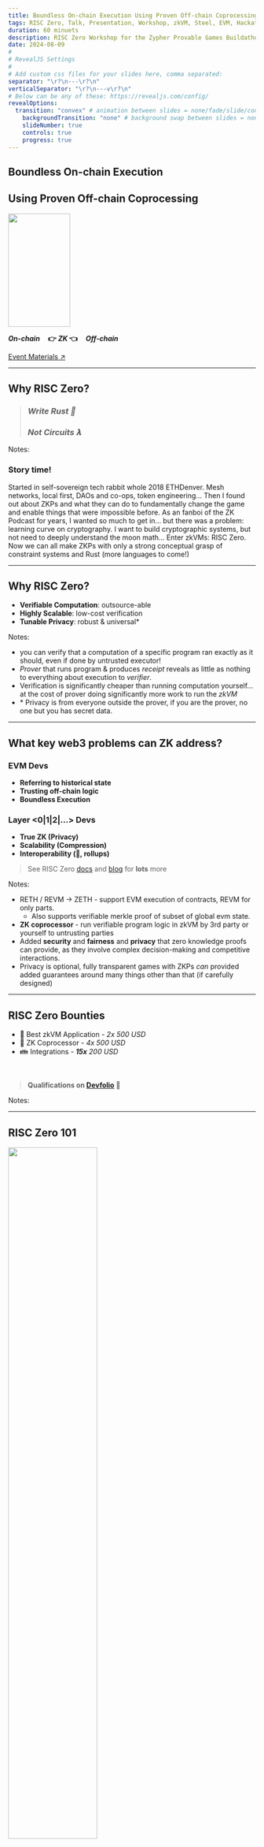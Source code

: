 ```yaml
---
title: Boundless On-chain Execution Using Proven Off-chain Coprocessing
tags: RISC Zero, Talk, Presentation, Workshop, zkVM, Steel, EVM, Hackathon, Zero Knowledge Proof, Applied Cryptography, Rust, ZK Hack, Montreal
duration: 60 minuets
description: RISC Zero Workshop for the Zypher Provable Games Buildathon - June 2024
date: 2024-08-09
#
# RevealJS Settings
#
# Add custom css files for your slides here, comma separated:
separator: "\r?\n---\r?\n"
verticalSeparator: "\r?\n---v\r?\n"
# Below can be any of these: https://revealjs.com/config/
revealOptions:
  transition: "convex" # animation between slides = none/fade/slide/convex/concave/zoom
	backgroundTransition: "none" # background swap between slides = none/fade/slide/convex/concave/zoom
	slideNumber: true
	controls: true
	progress: true
---
```


<link rel="stylesheet" href="/tools/styles/r0-theme.css">

<section data-background-opacity=0.3>

# Boundless On-chain Execution

## Using Proven Off-chain Coprocessing

<img rounded style="width: 50%; height: 230px; object-fit: cover;" src="./img/fusion-dragon-ball.gif" />

<!-- FIXME: Math doesn't render offline! jsdeliver hard coded.-->

**_On-chain_ $~~~$ 👉 $ZK$ 👈 $~~~$ _Off-chain_**

<a target="_blank" href="https://nuke-web3.github.io/book/risc-zero/zk-hack-montreal/materials.html">Event Materials ↗️</a>

---

## Why RISC Zero?

> ### _Write Rust 🦀_
>
> ### _Not Circuits 𝛌_

Notes:

### Story time!

Started in self-sovereign tech rabbit whole 2018 ETHDenver.
Mesh networks, local first, DAOs and co-ops, token engineering...
Then I found out about ZKPs and what they can do to fundamentally change the game and enable things that were impossible before.
As an fanboi of the ZK Podcast for years, I wanted so much to get in... but there was a problem: learning curve on cryptography.
I want to build cryptographic systems, but not need to deeply understand the moon math...
Enter zkVMs: RISC Zero.
Now we can all make ZKPs with only a strong conceptual grasp of constraint systems and Rust (more languages to come!)

---

## Why RISC Zero?

- **Verifiable Computation**: outsource-able
- **Highly Scalable**: low-cost verification
- **Tunable Privacy**: robust & universal\*

Notes:

- you can verify that a computation of a specific program ran exactly as it should, even if done by untrusted executor!
- _Prover_ that runs program & produces _receipt_ reveals as little as nothing to everything about execution to _verifier_.
- Verification is significantly cheaper than running computation yourself... at the cost of prover doing significantly more work to run the _zkVM_
- \* Privacy is from everyone outside the prover, if you are the prover, no one but you has secret data.

---

## What key web3 problems can ZK address?

<nuke-cols>
<nuke-col center>

### EVM Devs

- **Referring to historical state**
- **Trusting off-chain logic**
- **Boundless Execution**

</nuke-col>
<nuke-col center>

### Layer <0|1|2|...> Devs

- **True ZK (Privacy)**
- **Scalability (Compression)**
- **Interoperability (🌉, rollups)**

</nuke-col>
</nuke-cols>

> See RISC Zero <a target="_blank" href="https://dev.risczero.com/api/use-cases">docs</a> and <a target="_blank" href="https://risczero.com/blog">blog</a> for **lots** more

Notes:

- RETH / REVM -> ZETH - support EVM execution of contracts, REVM for only parts.
  - Also supports verifiable merkle proof of subset of global evm state.
- **ZK coprocessor** - run verifiable program logic in zkVM by 3rd party or yourself to untrusting parties
- Added **security** and **fairness** and **privacy** that zero knowledge proofs can provide, as they involve complex decision-making and competitive interactions.
- Privacy is optional, fully transparent games with ZKPs _can_ provided added guarantees around many things other than that (if carefully designed)

---

## RISC Zero Bounties

- 🤩 Best zkVM Application - _2x 500 USD_
- 🤝 ZK Coprocessor - _4x 500 USD_
- 👪 Integrations - _**15x** 200 USD_

<br/>

> **Qualifications on [Devfolio](https://zk-hack-montreal.devfolio.co/prizes?partner=RISC+Zero) 👀**

Notes:

---

## RISC Zero 101

<img rounded style="width: 60%;" src="./img/zkVM-diagram-black.png" />

> Read <a target="_blank" href="https://dev.risczero.com/api/getting-started">Getting Started</a> and/or watch the <a target="_blank" href="https://www.youtube.com/playlist?list=PLcPzhUaCxlCj7wKkzekYYq7QDvtGTOPm7">playlist</a>.

Notes:

- deeper understanding as exercise for views of this presentation.
- very happy to answer questions on our discord!

---

## RISC Zero 🤝 EVM Chains

<img rounded style="width: 60%;" src="./img/risc0-ethereum-bonsai.png" />

> Read about <a target="_blank" href="https://dev.risczero.com/api/blockchain-integration/bonsai-on-eth">Blockchain Integration</a> and watch the <a target="_blank" href="https://www.youtube.com/playlist?list=PLcPzhUaCxlCgsTtFen4oxFIDkUMSVSFFo">Foundry Template playlist</a>.

---

<img rounded style="width: 30%;" src="./img/hardhat.png" />

Notes:

So you’ve heard about why you might want to use ZK and therefore, why you should use RISC Zero’s zkVM. Nuke’s done an excellent job there.
For my part of the presentation, let’s all put our blockchain developer hat on. For the longest time, this hat meant using Hardhat.

---

<img rounded style="width: 60%;" src="./img/foundry_meme.png" />

Notes:

The developer framework that's all the rage these days, and one that we are very fond of at RISC Zero is Foundry. Unfortunately, doesn't fit into my blockchain developer hat metaphor as we've switched to only metal metaphors becase of Rust.

---

<img rounded style="width: 60%;" src="./img/foundry_banner.png" />

Notes:

And its because of Rust, that Foundry integrates very well into the RISC Zero zkVM stack. We love it so much that we want to make developer's life easier and so we've created the Risc Zero Foundry template.

---

<img rounded style="width: 75%;" src="./img/foundry_template.png" />

Notes:

You simply clone this repo and run a few commands to get started. Let's walkthrough that quickly and then we can get to the meat of understanding what's going on.

---

```bash
git clone https://github.com/risc0/risc0-foundry-template.git
```


---

```solidity [1,3|2,4]
function set(uint256 x, bytes calldata seal) public {
    bytes memory journal = abi.encode(x);
    verifier.verify(seal, imageId, sha256(journal));
    number = x;
}
```

Notes:

Let’s jump straight to contracts/EvenNumber.sol and straight to the function and its arguments that requires a proof to be verified.

Interestingly, we don't know what the verification is here, especially with a strange function name called 'set' and no comments (though I removed those for the presentation). Why is that? Well, we've offloaded computation here from the EVM to Risc Zero's zkVM.

Let's have a look at a function that does the exact same thing directly in Solidity.

---

```solidity
function set(uint256 x) public {
    require(x % 2 == 0, "Not an even number");
    number = x;
}
```

Notes:

What are we doing here? This function is way easier to understand as its all done directly in Solidity.

All we're doing here is checking if an input number is even, and if so, update the current variable number to that new proven even number.

So what was all the journal and seal about? Let's go back to it

---

```solidity
function set(uint256 x, bytes calldata seal) public {
    bytes memory journal = abi.encode(x);
    verifier.verify(seal, imageId, sha256(journal));
    number = x;
}
```

Notes:

At first glance, we look like we’ve actually complicated things, after all the function with the require statement doesn’t require strange arguments like a `seal`, or to create a `journal`. Sounds like we are working in a medieval library.

Thankfully, we live in the 21st century post the discovery of zero knowledge cryptography, so just like our medieval ancestors lamented about their lack of ability to take compute offchain, we can lament that we have silly variable names like `journal` and `seal`. I know which choice I would take any day.

Back to the matter at hand, these two functions carry out the same computation (checking a number is even) but that computation is not carried out in the same place, or on the same ‘virtual machine’. One is the EVM, and the other is RISC Zero’s zkVM. We can see that the function that utilises the zkVM for checking a number is even, requires an extra input argument called the `seal`.

---

# Seal

- The seal is a zk-STARK or zk-SNARK.
- It cryptographically attests to the correct execution of the `guest program`.
- The `guest program` is checking the parity of `x` --> proof.

Notes:

The `seal` is either a STARK or a SNARK generated by the prover (a party offchain, we’ll delve into the specifics of Bonsai as a coprocessor later). The `seal` cryptographically attests to correct execution of the `guest program` as well as the outputs of that guest program. The `guest program` is a Rust program which takes an input number, `x` and checks if `x` is divisible by 2, if so the computation executes successfully and a proof is generated.

So we have the `seal`, in this case as we’re dealing with an onchain environment, it’s a SNARK. SNARKs are smaller proofs compared to STARKs, making them more gas-efficient for onchain verification.

---

# Journal

- Contains the public outputs of the computation

```solidity [2|1-5]
function set(uint256 x, bytes calldata seal) public {
    bytes memory journal = abi.encode(x);
    verifier.verify(seal, imageId, sha256(journal));
    number = x;
}
```

Notes:

The journal contains the public outputs of the computation. We’ll see later on that we used Solidity’s ABI encoding when ‘committing` x to the journal. This is done to make decoding information easier on the Solidity side of things once we’re in the app contract as we are here.

We are taking a number x in the input of the solidity function, we’d like to make sure that this number x is the one that was checked to be even in the guest program. For this reason, we actually reconstruct the journal onchain here, and pass that through to the verify function. If the journal does not match the proof, verify will fail. So that’s a handy way of making sure that everything is going smoothly.

A quick note, this reconstruction of the journal is not always feasible. This example is straightforward, and handles only one number variable. Most real world applications, including those that you’ll build yourself, will have a higher degree of complexity. In those cases, recreating the journal onchain might seem counterintuitive in a world where we are trying to save gas. In most cases, passing the journal through as an argument and decoding that onchain to have some sanity checks would be the better way of doing it. This will become a lot clearer later, when Nuke comes back on to walk you through the guest program specifically.

---

# Verification

```solidity [3|1-5]
function set(uint256 x, bytes calldata seal) public {
    bytes memory journal = abi.encode(x);
    verifier.verify(seal, imageId, sha256(journal));
    number = x;
}
```

Notes:

Verification is handled by RISC Zero’s verification contract, which you can find deployed across many different chains. In our application contract, the verification contract address is instantiated at deploy time as a constructor argument. The verification contract is actually a proxy contract, and so you can be sure if any new features are added to the verification contract, this address will stay valid in your application.

verify takes the seal or the proof, the imageId and a hash of the journal. The proof is verified and the imageId and journal variables here attest that the correct ELF binary was run in the zkVM with the corresponding identifier imageId, and the correct outputs were calculated within the zkVM via the journal. Note that if anything is wrong, the verify function will revert and the error will be bubbled up through require statements, which you can see with the likes of Tenderly simulations when debugging on testnets before deploying to production on mainnet.

Going back to the function as a whole, and you can now see that, given the guest program does indeed check if a number is even, that the two functions that were shown previously are in fact identical in their conclusion: only update the state of number if it’s even.

---

# Why?

- Doesn't this seem a little overkill?

Notes:

This may all seem overkill for checking if a number is even, and you can be forgiven for thinking that, but actually if you benchmark testing 1 number, 10 numbers, 100 numbers and so on, I’d be interested to see hands up for how many numbers it takes before it becomes pretty much unfeasible to do this simple computation (albeit repeatedly) onchain.

Thankfully, we don’t have to guess and I wrote a simple contract that modified what we saw here today. Hopefully, this gets across why (and how badly) ZK is needed for scaling compute onchain.

---

# Gas Benchmarks

- [PASS] testGas1Number() (gas: 71015)
- [PASS] testGas10Numbers() (gas: 259748) --> $10
- [PASS] testGas1000Numbers() (gas: 23083559) --> $900
- [PASS] testGas10000Numbers() (gas: 231464264)

Notes:

In this example, we are checking an array of numbers onchain, and saving them to a results array if they’re even. So to check 10 numbers, it costs 260k gas here.

On L1, at an ETH price of $2500$, with a gas price of around 15 gwei, 260k gas costs around $10. Each number is costing you one dollar. Checking 1000 numbers at 23M gas, is probably impossible unless you’re some sort of whale with your own large amount of validators to help inclusion, but thats just under 900 dollars.

Think to your personal laptop from 10 years ago, that thing could do this calculation is probably nanoseconds. Food for thought.

---

# App

<img rounded style="width: 60%;" src="./img/risc0-ethereum-bonsai.png" />

Notes:

Back to zkVM reality.

We’ve walked through the `Ethereum` side of this image, and to some extent, you can understand what our proving API, `Bonsai` handles from the explanation and the code we’ve walked through already.

The middle part of the diagram, which is labelled `app`, is a crucial part of any application utilising RISC Zero’s zkVM. In the foundry template, you can find its source code in `apps/src/bin` under `publisher.rs`.

As the name suggests, the main _end_ purpose of this code is to _publish_ a proof to your application contract where it’s needed for verification for some state update, i.e. `EvenNumber.sol`'s `set` function. In practice, this means sending a transaction onchain with the required arguments. But in fact, _publishing_ is just one part of the publisher, and the diagram also shows that it handles the request for a proof from Bonsai first and acts as middleware to receive that proof and package it up nicely to send to your app contract.

Let’s walk through the main aspects of the `publisher` app in the Foundry Template.

---

# App CLI

```bash
cargo run --bin publisher -- \
    --chain-id=11155111 \
    --rpc-url=https://eth-sepolia.g.alchemy.com/v2/${ALCHEMY_API_KEY:?} \
    --contract=${EVEN_NUMBER_ADDRESS:?} \
    --input=12345678
```

Notes:

We have 4 arguments, `chainId`, `rpc-url`, `contract` address and `input`. These arguments are all related to your application contract. This will tell the publisher app what chain you are using, what RPC url to use to talk to that chain, the contract address of your application and the input argument i.e. prove the parity of this input number.

---

# Proving Options

```rust
let receipt = default_prover()
    .prove_with_ctx(
        env,
        &VerifierContext::default(),
        IS_EVEN_ELF,
        &ProverOpts::groth16(),
    )?
    .receipt;
```

Notes:

That’s fine, interfacing with the chain in ethers.rs or now alloy, also relatively straightforward. So all we have left is interfacing with Bonsai, and RISC Zero makes that directly available from the `default_prover()` object.

The docstrings are very helpful here and the RISC Zero team do a great job on that, if you hover over default_prover(), you get a full explanation (next slide).

---

# Proving Options 🤌

- `BonsaiProver` if the `BONSAI_API_URL` and `BONSAI_API_KEY` environment variables are set unless `RISC0_DEV_MODE` is enabled.

- `LocalProver` if the `prove` feature flag is enabled.

Notes:

If environment variables BONSAI_API_URL and BONSAI_API_KEY are set, Bonsai will be used automagically for proving, directly from the proving method.

---

# Get the seal/journal from the receipt

```rust
// Encode the seal with the selector.
let seal = groth16::encode(receipt.inner.groth16()?.seal.clone())?;

// Extract the journal from the receipt.
let journal = receipt.journal.bytes.clone();
```

Notes:

Back to publisher.rs, and our trusty seal and journal which we can extract from the receipt that proving on bonsai returns.

---

# Decoding the journal

```rust
let x = U256::abi_decode(&journal, true).context("decoding journal data")?;
```

Notes:

Upon receiving the proof, the app decodes the journal to extract the verified number. This ensures that the number being submitted to the blockchain matches the number that was verified off-chain.

---

# Constructing the calldata

```rust
let calldata = IEvenNumber::IEvenNumberCalls::set(IEvenNumber::setCall {
    x,
    seal: seal.into(),
})
.abi_encode();
```

Notes:

## Using the IEvenNumber interface, the application ABI-encodes the function call for the 'set' function of the EvenNumber contract. This call includes the verified number, and the seal (proof).

---

# Summary

- We've used RISC Zero's zkVM for an onchain app.
- We've carried out computation offchain and seen it saves _a lot_ of gas.
- Gas is expensive.

Notes:

To sum up, we’ve used RISC Zero’s zkVM for an onchain app, specifically to verify computation offchain and save a lot of gas. We installed RISC Zero’s toolchain using rzup, installed Foundry Template, we’ve seen that gas is really expensive and we’ve walked through the Solidity side of things with EvenNumber.sol representing the onchain part of where you want to save gas and how to verify proofs generated by the zkVM onchain.

---

# Publisher - super important ‼️

<img rounded style="width: 60%;" src="./img/risc0-ethereum-bonsai.png" />

Notes:

Finally, we’ve seen the importance of the publisher as the main orchestrator requesting the proof from Bonsai, interacting with the application contract (a lot of the relevant parameters are specified via input arguments to the publisher CLI), and actually being the ‘backend’ of offloading the computation from the EVM over to the zkVM.

Now I’ll hand back over to Nuke to discuss the specifics of the zkVM in more detail. Thanks.

---

# ✨ Inspiration

> #### ⚠️ &nbsp; Do **not** copy 🍝 &nbsp; ⚠️

Notes:

Plagiarism, missing attribution and violating licenses will disqualify you!
Building on them to something significantly enhancements _**may**_ be considered - please let us know what you are planning :grin:

---

## <a target="_blank" href="https://devfolio.co/projects/zksnake-c689">zkSnake (R0 v0.20)</a>

**Prove your score in a Snake Game using Zero-Knowledge**

_Proof-of-Concept for provable gaming_

#### <a target="_blank" href="https://github.com/0xAndoroid/zkSnake">zkSnake Source ↗️</a>

Notes:

- Prevent cheating (if somebody modifies game code to increase luck)
- Trustless score verification to issue rewards
- Delegate expensive computation to the client side

---

## zkSnake Demo

<iframe loading=lazy width="560" height="315" src="https://www.youtube-nocookie.com/embed/M8oDQ00P3Eg?&amp;controls=0&autoplay=1&mute=1" title="YouTube video player" frameborder="0" allow="accelerometer; autoplay; clipboard-write; encrypted-media; gyroscope; picture-in-picture; web-share" referrerpolicy="strict-origin-when-cross-origin" allowfullscreen></iframe>

Notes:

- Go over gameplay
- After click on mint button
  - transaction with game data gets sent onchain
  - data gets picked up by risc0
  - risc0 bonsai generates a proof
  - proof gets published and nft gets minted

---

## zkSnake Demo

<img rounded style="width: 50%; height: 50%; object-fit: cover;" src="./img/zk-snake.png" />

Notes:

- Developing on RISC Zero was incredibly easy, and didn't require any ZK knowledge
- Winner of RISC Zero Coprocessor Bounty at ETHDenver 2024 and did well in community quadratic voting too!
- Idea: take it further and make a bevy app in wasm w/ webGPU with **shared core logic identical on web & "re-player" zkVM**

---

## Proven Historical State of EVM

<img rounded style="width: 50%; height: 50%; object-fit: cover;" src="./img/steel-banner.png" />

> A trustless "off-chain worker" for EVM RPC calls, and more!

Notes:

Want to build even more complicated or otherwise impossible contract logic?
Enter Steel - view call library.
Example: view call that checks existence of balance on chain, like in our ERC20 example workshop!

---

# 👷 Signing and Steeling Workshop

<!-- FIXME link that works in book and slides and gh-pages -->

**Join in following the [Hands-on instructions ↗️](./workshop.md)**

---

## 🎇 What is special about RISC Zero? (1)

- Developer productivity (@ hackathons & beyond)
  <br/>&nbsp; Top 1000 <a target="_blank" href="https://crates.io/">crates.io</a> tested nightly,
  <br/>&nbsp; benchmarks and more: <a target="_blank" href="https://reports.risczero.com/">reports.risczero.com</a>
- Hard in zkDSL, easy in zkVM:
  <br/>&nbsp; Loops & branching
  <br/>&nbsp; Design 🡺 Implementation 🡺 Auditing

Notes:

- Lots of ZKP options, why use R0?
  - zkDSL _could_ be more performant, but time to market is very high, small set of humans can implement them at all.
  - Why use us over other zkVMs?
    First, arguably best devex, v1.0 release stability and prover performance milestones!

---

## 🎇 What is special about RISC Zero? (2)

- Proof <a target="_blank" href="https://www.risczero.com/blog/continuations">continuation</a>
  <br/>&nbsp; Boundless guest programs
- Proof <a target="_blank" href="https://www.risczero.com/blog/proof-composition">composition</a>
  <br/>&nbsp; "Proof-ception"
  <br/>&nbsp; Hybrid Client side {🕵️privacy} & server {🦾power}
- Execution _separate_ from proof generation

Notes:

- Proof-ception = efficient verification of proofs within a guest.
  - Privacy for small client side proofs and the bulk of proof computational overhead outsourced to an untrusted prover.
  - Reuse of existing proofs included in new proof using their journal
  - Batching/compression of many proofs
  - Proof transposition for compatibility of specific verifiers.
- Execution is near zero overhead, proving is high overhead.
  - Realtime exec & prove in parallel / after / remote is possible
- What killer features does R0 provide?

---

## 🎇 What is special about RISC Zero? (3)

**⛓️ EVM Support ⛓️**

- <a target="_blank" href="https://github.com/risc0/risc0-foundry-template">RISC Zero Foundry template</a>
  <br/>&nbsp; Write unbounded programs for EVM chains
- <a target="_blank" href="https://github.com/risc0/risc0-ethereum">Ethereum contracts, proof systems, and more</a>
  <br/>&nbsp; View call proofs with **Steel**
  <br/>&nbsp; ZK Rollups & RollApps
  <br/>&nbsp; ... Help us define more!

Notes:

- Zeth _could_ run existing solidity games off chain, optionally unbounded computation per block (gasless). [Zeth deep dive](https://www.youtube.com/watch?v=4pBmf839eOA)
- mention: 256 view call limit - could you do inclusion proof checkpoints? contract state is simply recursive proof of minimal thing needed (maybe block header / hash?) updated by anyone to use for deep archival view calls? prove "this state was in block X that is a child of recent block {younger than 256}"

---

## 🤿 Before you dive deep...

- You _must_ match versions of `cargo risczero` and your Cargo.toml deps
  <br/>&nbsp; Some examples / templates may not be the version you need!
  <br/>&nbsp; Use `^1.0` versions throughout.
- Keep guest minimal - extra cycles are _**expensive**_
  <br/>&nbsp; ...But this is a hackathon, don't stress too much!
- When experimenting, always use <a target="_blank" href="https://dev.risczero.com/api/generating-proofs/dev-mode"> `DEV_MODE`</a>!
  <br/>&nbsp; Execution _only_ with mocked proving (fast!)
- Bonsai API key priority & support
  <br/>&nbsp; Apply: <a target="_blank" href="https://www.bonsai.xyz/">bonsai.xyz/</a> (manual review & approval from our team)
- Discord `#💻|support-forum` channel for help
  <br/>&nbsp; Join: <a target="_blank" href="https://discord.com/invite/risczero">discord.gg/risczero</a>

> 🧠 Don't need to know the crypto details to build...<br/> BUT don't forget you are building a cryptographic system!
